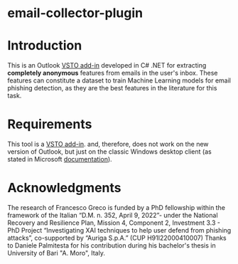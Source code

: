 # email-collector-plugin

# Introduction 
This is an Outlook [VSTO add-in](https://learn.microsoft.com/en-us/visualstudio/vsto/getting-started-programming-vsto-add-ins?view=vs-2022) developed in C# .NET for extracting **completely anonymous** features from emails in the user's inbox. 
These features can constitute a dataset to train Machine Learning models for email phishing detection, as they are the best features in the literature for this task.

# Requirements 
This tool is a [VSTO add-in](https://learn.microsoft.com/en-us/visualstudio/vsto/getting-started-programming-vsto-add-ins?view=vs-2022). and, therefore, does not work on the new version of Outlook, but just on the classic Windows desktop client (as stated in Microsoft [documentation](https://learn.microsoft.com/en-us/office/dev/add-ins/overview/office-add-ins)). 

# Acknowledgments

The research of Francesco Greco is funded by a PhD fellowship within the framework of the Italian “D.M. n. 352, April 9, 2022”- under the National Recovery and Resilience Plan, Mission 4, Component 2, Investment 3.3 - PhD Project “Investigating XAI techniques to help user defend from phishing attacks”, co-supported by “Auriga S.p.A.” (CUP H91I22000410007)
Thanks to Daniele Palmitesta for his contribution during his bachelor's thesis in University of Bari "A. Moro", Italy.
